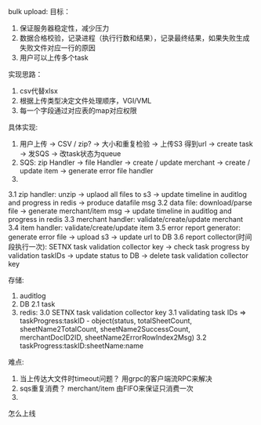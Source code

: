 
bulk upload:
目标：
1. 保证服务器稳定性，减少压力
2. 数据合格校验，记录进程（执行行数和结果），记录最终结果，如果失败生成失败文件对应一行的原因
3. 用户可以上传多个task

实现思路：
1. csv代替xlsx
2. 根据上传类型决定文件处理顺序，VGI/VML
3. 每一个字段通过对应表的map对应权限

具体实现:
1. 用户上传 -> CSV / zip? -> 大小和重复检验 -> 上传S3 得到url -> create task -> 发SQS -> 改task状态为queue
2. SQS: zip Handler -> file Handler -> create / update merchant -> create / update item -> generate error file handler
3. 
  3.1 zip handler: unzip -> uplaod all files to s3 -> update timeline in auditlog and progress in redis -> produce datafile msg
  3.2 data file: download/parse file -> generate merchant/item msg -> update timeline in auditlog and progress in redis
  3.3 merchant handler: validate/create/update merchant
  3.4 item handler: validate/create/update item
  3.5 error report generator: generate error file -> upload s3 -> update url to DB
  3.6 report collector(时间段执行一次): SETNX task validation collector key -> check task progress by validation taskIDs -> update status to DB -> delete task validation collector key

存储:
1. auditlog
2. DB
  2.1 task
3. redis: 
  3.0 SETNX task validation collector key
  3.1 validating task IDs => taskProgress:taskID - object(status, totalSheetCount, sheetName2TotalCount, sheetName2SuccessCount, merchantDocID2ID, sheetName2ErrorRowIndex2Msg)
  3.2 taskProgress:taskID:sheetName:name

难点:
1. 当上传达大文件时timeout问题？ 用grpc的客户端流RPC来解决
2. sqs重复消费？ merchant/item 由FIFO来保证只消费一次
3. 


怎么上线
